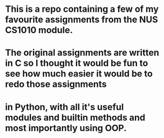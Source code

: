 # This is a repo containing a few of my favourite assignments from the NUS CS1010 module.
# The original assignments are written in C so I thought it would be fun to see how much easier it would be to redo those assignments
# in Python, with all it's useful modules and builtin methods and most importantly using OOP.
